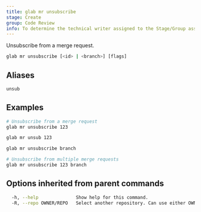 ```yaml
---
title: glab mr unsubscribe
stage: Create
group: Code Review
info: To determine the technical writer assigned to the Stage/Group associated with this page, see https://about.gitlab.com/handbook/product/ux/technical-writing/#assignments
---
```


<!--
This documentation is auto generated by a script.
Please do not edit this file directly. Run `make gen-docs` instead.
-->

Unsubscribe from a merge request.

```bash title="terminal"
glab mr unsubscribe [<id> | <branch>] [flags]
```

## Aliases

```bash title="terminal"
unsub
```

## Examples

```bash title="terminal"
# Unsubscribe from a merge request
glab mr unsubscribe 123

glab mr unsub 123

glab mr unsubscribe branch

# Unsubscribe from multiple merge requests
glab mr unsubscribe 123 branch
```

## Options inherited from parent commands

```bash title="terminal"
  -h, --help              Show help for this command.
  -R, --repo OWNER/REPO   Select another repository. Can use either OWNER/REPO or `GROUP/NAMESPACE/REPO` format. Also accepts full URL or Git URL.
```
